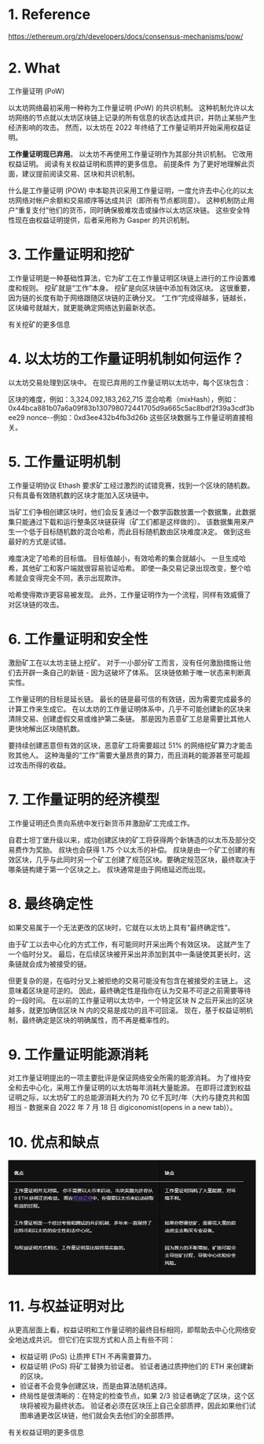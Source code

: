 # 1. Reference
https://ethereum.org/zh/developers/docs/consensus-mechanisms/pow/


# 2. What
工作量证明 (PoW)

以太坊网络最初采用一种称为工作量证明 (PoW) 的共识机制。 这种机制允许以太坊网络的节点就以太坊区块链上记录的所有信息的状态达成共识，并防止某些产生经济影响的攻击。 然而，以太坊在 2022 年终结了工作量证明并开始采用权益证明。

**工作量证明现已弃用**。 以太坊不再使用工作量证明作为其部分共识机制。 它改用权益证明。 阅读有关权益证明和质押的更多信息。
前提条件
为了更好地理解此页面，建议提前阅读交易、区块和共识机制。

什么是工作量证明 (POW)
中本聪共识采用工作量证明，一度允许去中心化的以太坊网络对帐户余额和交易顺序等达成共识（即所有节点都同意）。 这种机制防止用户“重复支付”他们的货币，同时确保极难攻击或操作以太坊区块链。 这些安全特性现在由权益证明提供，后者采用称为 Gasper 的共识机制。


# 3. 工作量证明和挖矿
工作量证明是一种基础性算法，它为矿工在工作量证明区块链上进行的工作设置难度和规则。 挖矿就是“工作”本身。 挖矿是向区块链中添加有效区块。 这很重要，因为链的长度有助于网络跟随区块链的正确分叉。 “工作”完成得越多，链越长，区块编号就越大，就更能确定网络达到最新状态。

有关挖矿的更多信息


# 4. 以太坊的工作量证明机制如何运作？
以太坊交易处理到区块中。 在现已弃用的工作量证明以太坊中，每个区块包含：

区块的难度，例如：3,324,092,183,262,715
混合哈希（mixHash），例如：0x44bca881b07a6a09f83b130798072441705d9a665c5ac8bdf2f39a3cdf3bee29
nonce--例如：0xd3ee432b4fb3d26b
这些区块数据与工作量证明直接相关。


# 5. 工作量证明机制
工作量证明协议 Ethash 要求矿工经过激烈的试错竞赛，找到一个区块的随机数。 只有具备有效随机数的区块才能加入区块链中。

当矿工们争相创建区块时，他们会反复通过一个数学函数放置一个数据集，此数据集只能通过下载和运行整条区块链获得（矿工们都是这样做的）。 该数据集用来产生一个低于目标随机数的混合哈希，而此目标随机数由区块难度决定。 做到这些最好的方式是试错。

难度决定了哈希的目标值。 目标值越小，有效哈希的集合就越小。 一旦生成哈希，其他矿工和客户端就很容易验证哈希。 即使一条交易记录出现改变，整个哈希就会变得完全不同，表示出现欺诈。

哈希使得欺诈更容易被发现。 此外，工作量证明作为一个流程，同样有效威慑了对区块链的攻击。


# 6. 工作量证明和安全性
激励矿工在以太坊主链上挖矿。 对于一小部分矿工而言，没有任何激励措施让他们去开辟一条自己的新链 - 因为这破坏了体系。 区块链依赖于唯一状态来判断真实性。

工作量证明的目标是延长链。 最长的链是最可信的有效链，因为需要完成最多的计算工作来生成它。 在以太坊的工作量证明体系中，几乎不可能创建新的区块来清除交易、创建虚假交易或维护第二条链。 那是因为恶意矿工总是需要比其他人更快地解出区块随机数。

要持续创建恶意但有效的区块，恶意矿工将需要超过 51% 的网络挖矿算力才能击败其他人。 这种海量的“工作”需要大量昂贵的算力，而且消耗的能源甚至可能超过攻击所得的收益。


# 7. 工作量证明的经济模型
工作量证明还负责向系统中发行新货币并激励矿工完成工作。

自君士坦丁堡升级以来，成功创建区块的矿工将获得两个新铸造的以太币及部分交易费作为奖励。 叔块也会获得 1.75 个以太币的补偿。 叔块是由一个矿工创建的有效区块，几乎与此同时另一个矿工创建了规范区块。要确定规范区块，最终取决于哪条链构建于第一个区块之上。 叔块通常是由于网络延迟而出现。


# 8. 最终确定性
如果交易属于一个无法更改的区块时，它就在以太坊上具有“最终确定性”。

由于矿工以去中心化的方式工作，有可能同时开采出两个有效区块。 这就产生了一个临时分叉。 最后，在后续区块被开采出并添加到其中一条链使其更长时，这条链就会成为被接受的链。

但更复杂的是，在临时分叉上被拒绝的交易可能没有包含在被接受的主链上。 这意味着区块是可逆的。 因此，最终确定性是指你在认为交易不可逆之前需要等待的一段时间。 在以前的工作量证明以太坊中，一个特定区块 N 之后开采出的区块越多，就更加确信区块 N 内的交易是成功的且不可回滚。 现在，基于权益证明机制，最终确定是区块的明确属性，而不再是概率性的。

# 9. 工作量证明能源消耗
对工作量证明提出的一项主要批评是保证网络安全所需的能源消耗。 为了维持安全和去中心化，采用工作量证明的以太坊每年消耗大量能源。 在即将过渡到权益证明之际，以太坊矿工的总能源消耗大约为 70 亿千瓦时/年（大约与捷克共和国相当 - 数据来自 2022 年 7 月 18 日 digiconomist(opens in a new tab)）。

# 10. 优点和缺点
![alt text](image.png)


# 11. 与权益证明对比
从更高层面上看，权益证明和工作量证明的最终目标相同，即帮助去中心化网络安全地达成共识。 但它们在实现方式和人员上有些不同：

- 权益证明 (PoS) 让质押 ETH 不再需要算力。
- 权益证明 (PoS) 将矿工替换为验证者。 验证者通过质押他们的 ETH 来创建新的区块。
- 验证者不会竞争创建区块，而是由算法随机选择。
- 终局性是很清晰的：在特定的检查节点，如果 2/3 验证者确定了区块，这个区块将被视为最终状态。 验证者必须在区块压上自己全部质押，因此如果他们试图串通更改区块链，他们就会失去他们的全部质押。
  
有关权益证明的更多信息